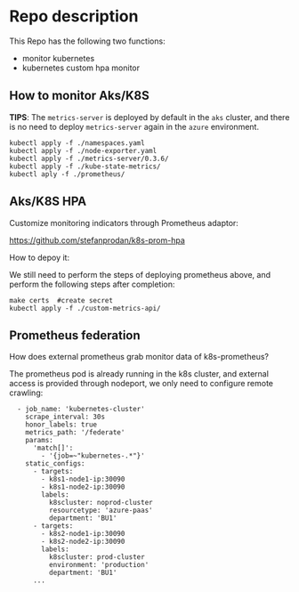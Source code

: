 # Repo description


This Repo has the following two functions:


* monitor kubernetes
* kubernetes custom hpa monitor

## How to monitor Aks/K8S

**TIPS**: The `metrics-server` is deployed by default in the `aks` cluster, and there is no need to deploy `metrics-server` again in the `azure` environment.

```
kubectl apply -f ./namespaces.yaml
kubectl apply -f ./node-exporter.yaml
kubectl apply -f ./metrics-server/0.3.6/ 
kubectl apply -f ./kube-state-metrics/
kubectl aply -f ./prometheus/
```

## Aks/K8S HPA

Customize monitoring indicators through Prometheus adaptor:

https://github.com/stefanprodan/k8s-prom-hpa


How to depoy it:

We still need to perform the steps of deploying prometheus above, and perform the following steps after completion:

```
make certs  #create secret
kubectl apply -f ./custom-metrics-api/
```


##  Prometheus federation

How does external prometheus grab monitor data of k8s-prometheus?

The prometheus pod is already running in the k8s cluster, and external access is provided through nodeport, we only need to configure remote crawling:

```
  - job_name: 'kubernetes-cluster'
    scrape_interval: 30s
    honor_labels: true
    metrics_path: '/federate'
    params:
      'match[]':
        - '{job=~"kubernetes-.*"}'
    static_configs:
      - targets:
        - k8s1-node1-ip:30090
        - k8s1-node2-ip:30090
        labels:
          k8scluster: noprod-cluster
          resourcetype: 'azure-paas'
          department: 'BU1'
      - targets:
        - k8s2-node1-ip:30090
        - k8s2-node2-ip:30090
        labels:
          k8scluster: prod-cluster
          environment: 'production'
          department: 'BU1'
      ...
```

